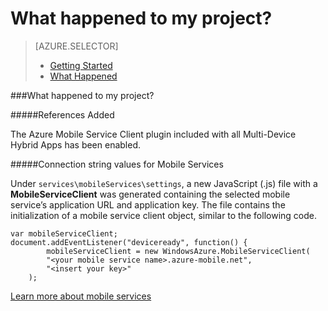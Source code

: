 <properties 
	pageTitle="" 
	description="Describes what happened to your Azure Mobile Service project in Cordova" 
	services="mobile-services" 
	documentationCenter="" 
	authors="patshea" 
	manager="douge" 
	editor=""/>

<tags 
	ms.service="mobile-services" 
	ms.workload="mobile" 
	ms.tgt_pltfrm="NA" 
	ms.devlang="multiple" 
	ms.topic="article" 
	ms.date="02/02/2015" 
	ms.author="patshea"/>

# What happened to my project?

> [AZURE.SELECTOR]
> - [Getting Started](vs-mobile-services-cordova-getting-started.md)
> - [What Happened](vs-mobile-services-cordova-what-happened.md)

###<span id="whathappened">What happened to my project?</span>

#####References Added

The Azure Mobile Service Client plugin included with all Multi-Device Hybrid Apps has been enabled.
  
#####Connection string values for Mobile Services

Under `services\mobileServices\settings`, a new JavaScript (.js) file with a **MobileServiceClient** was generated containing the selected mobile service’s application URL and application key. The file contains the initialization of a mobile service client object, similar to the following code.

	var mobileServiceClient;
	document.addEventListener("deviceready", function() {
            mobileServiceClient = new WindowsAzure.MobileServiceClient(
	        "<your mobile service name>.azure-mobile.net",
	        "<insert your key>"
	    );

[Learn more about mobile services](http://azure.microsoft.com/documentation/services/mobile-services/)